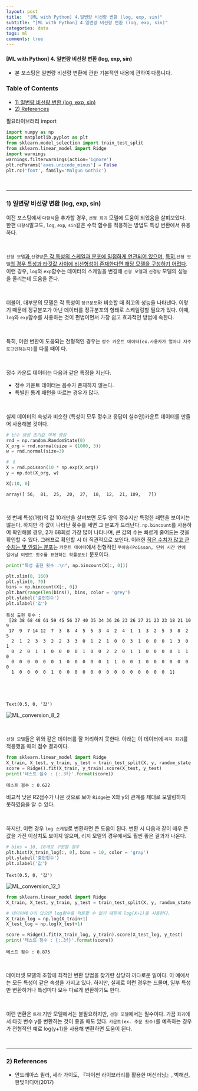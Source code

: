 ```yaml
---
layout: post
title:  "[ML with Python] 4.일변량 비선량 변환 (log, exp, sin)"
subtitle: "[ML with Python] 4.일변량 비선량 변환 (log, exp, sin)"
categories: data
tags: ml
comments: true
---
```

#### [ML with Python] 4. 일변량 비선량 변환 (log, exp, sin)
- 본 포스팅은 일변량 비선량 변환에 관한 기본적인 내용에 관하여 다룹니다.


<h3>Table of Contents<span class="tocSkip"></span></h3>
<div class="toc"><ul class="toc-item"><li><span><a href="#1)-일변량-비선량-변환-(log,-exp,-sin)" data-toc-modified-id="1)-일변량-비선량-변환-(log,-exp,-sin)-1">1) 일변량 비선량 변환 (log, exp, sin)</a></span></li><li><span><a href="#2)-References" data-toc-modified-id="2)-References-2">2) References</a></span></li></ul></div>

필요라이브러리 import


```python
import numpy as np
import matplotlib.pyplot as plt
from sklearn.model_selection import train_test_split
from sklearn.linear_model import Ridge
import warnings
warnings.filterwarnings(action='ignore')
plt.rcParams['axes.unicode_minus'] = False 
plt.rc('font', family='Malgun Gothic') 
```

<br>

---

### 1) 일변량 비선량 변환 (log, exp, sin)

이전 포스팅에서 `다항식`을 추가할 경우, `선형 회귀` 모델에 도움이 되었음을 살펴보았다. 한편 `다항식`말고도, `log`, `exp`, `sin`같은 수학 함수를 적용하는 방법도 특성 변환에서 유용하다. 

<br>

`선형 모델`<u>과 </u>`신경망`<u>은 각 특성의 스케일과 분포에 밀접하게 연관되어 있으며</u>, <u>특히 </u>`선형 모델`<u>의 경우 특성과 타깃값 사이에 비선형성이 존재한다면 해당 모델을 구성하기 어렵다</u>. 이런 경우, `log`와 `exp`함수는 데이터의 스케일을 변경해 `선형 모델`과 `신경망` 모델의 성능을 올리는데 도움을 준다.

<br>

더불어, 대부분의 모델은 각 특성이 `정규분포`와 비슷할 때 최고의 성능을 나타낸다. 이렇기 때문에 정규분포가 아닌 데이터를 정규분포의 형태로 스케일링할 필요가 있다. 이때, `log`와 `exp`함수를 사용하는 것이 편법이면서 가장 쉽고 효과적인 방법에 속한다. 

<br>

특히, 이런 변환이 도움되는 전형적인 경우는 `정수 카운트 데이터(ex.사용자가 얼마나 자주 로그인하는지)`를 다룰 때이
다. 

<br>

정수 카운트 데이터는 다음과 같은 특징을 지닌다.
- 정수 카운트 데이터는 음수가 존재하지 않는다.
- 특별한 통계 패턴을 따르는 경우가 많다.

<br>

실제 데이터의 속성과 비슷한 (특성이 모두 정수고 응답이 실수인)카운트 데이터를 만들어 사용해볼 것이다.


```python
# 난수 생성 초기값 객체 생성
rnd = np.random.RandomState(0)
X_org = rnd.normal(size = (1000, 3))
w = rnd.normal(size=3)

# ㅔ
X = rnd.poisson(10 * np.exp(X_org))
y = np.dot(X_org, w)

X[:10, 0]
```




    array([ 56,  81,  25,  20,  27,  18,  12,  21, 109,   7])



<br>

첫 번째 특성(1행)의 값 10개만을 살펴보면 모두 양의 정수지만 특정한 패턴을 보이지는 않는다. 하지만 각 값이 나타난 횟수를 세면 그 분포가 드러난다. `np.bincount`를 사용하여 확인해볼 경우, 2가 68회로 가장 많이 나타나며, 큰 값의 수는 빠르게 줄어드는 것을 확인할 수 있다. 그래프로 확인할 시 더 직관적으로 보인다. 이러한 <u>작은 수치가 많고 큰 수치는 몇 안되는 분포</u>는 `카운트 데이터`에서 전형적인 `푸아송(Poisson, 단위 시간 안에 일어날 이벤트 횟수를 표현하는 확률분포)` 분포이다.


```python
print("특성 출현 횟수 :\n", np.bincount(X[:, 0]))

plt.xlim(0, 160)
plt.ylim(0, 70)
bins = np.bincount(X[:, 0])
plt.bar(range(len(bins)), bins, color = 'grey')
plt.ylabel('출현횟수')
plt.xlabel('값')
```

    특성 출현 횟수 :
     [28 38 68 48 61 59 45 56 37 40 35 34 36 26 23 26 27 21 23 23 18 21 10  9
     17  9  7 14 12  7  3  8  4  5  5  3  4  2  4  1  1  3  2  5  3  8  2  5
      2  1  2  3  3  2  2  3  3  0  1  2  1  0  0  3  1  0  0  0  1  3  0  1
      0  2  0  1  1  0  0  0  0  1  0  0  2  2  0  1  1  0  0  0  0  1  1  0
      0  0  0  0  0  0  1  0  0  0  0  0  1  1  0  0  1  0  0  0  0  0  0  0
      1  0  0  0  0  1  0  0  0  0  0  0  0  0  0  0  0  0  0  0  1]
    




    Text(0.5, 0, '값')




![ML_conversion_8_2](https://user-images.githubusercontent.com/53929665/104486299-e4051000-560e-11eb-97c2-7cec48f304f3.png)


<br>

`선형 모델`들은 위와 같은 데이터를 잘 처리하지 못한다. 아래는 이 데이터에 `리지 회귀`를 적용했을 때의 점수 결과이다.


```python
from sklearn.linear_model import Ridge
X_train, X_test, y_train, y_test = train_test_split(X, y, random_state = 0)
score = Ridge().fit(X_train, y_train).score(X_test, y_test)
print('테스트 점수 : {:.3f}'.format(score))
```

    테스트 점수 : 0.622
    

비교적 낮은 R2점수가 나온 것으로 보아 `Ridge`는 X와 y의 관계를 제대로 모델링하지 못하였음을 알 수 있다.

<br>

하지만, 이런 경우 `log 스케일`로 변환하면 큰 도움이 된다. 변환 시 다음과 같이 매우 큰 값을 가진 이상치도 보이지 않으며, 리지 모델의 경우에서도 훨씬 좋은 결과가 나온다.


```python
# bins = 10, 10개로 구분할 경우
plt.hist(X_train_log[:, 0], bins = 10, color = 'gray')
plt.ylabel('출현횟수')
plt.xlabel('값')
```




    Text(0.5, 0, '값')




![ML_conversion_12_1](https://user-images.githubusercontent.com/53929665/104486302-e5363d00-560e-11eb-94c5-f456a1105cf4.png)


```python
from sklearn.linear_model import Ridge
X_train, X_test, y_train, y_test = train_test_split(X, y, random_state = 0)

# 데이터에 0이 있으면 log함수를 적용할 수 없기 때문에 log(X+1)을 사용한다.
X_train_log = np.log(X_train+1)
X_test_log = np.log(X_test+1)

score = Ridge().fit(X_train_log, y_train).score(X_test_log, y_test)
print('테스트 점수 : {:.3f}'.format(score))
```

    테스트 점수 : 0.875
    

<br>

데이터셋 모델의 조합에 최적인 변환 방법을 찾기란 상당히 까다로운 일이다. 이 예에서는 모든 특성이 같은 속성을 가지고 있다. 하지만, 실제로 이런 경우는 드물며, 일부 특성만 변환하거나 특성마다 모두 다르게 변환하기도 한다.

<br>

이런 변환은 `트리` 기반 모델에서는 불필요하지만, `선형 모델`에서는 필수이다. 가끔 `회귀`에서 타깃 변수 y를 변환하는 것이 좋을 때도 있다. `카운트(ex. 주문 횟수)`를 예측하는 경우가 전형적인 예로 log(y+1)을 사용해 변환하면 도움이 된다.


<br>

---

### 2) References

- 안드레아스 뮐러, 세라 가이도, 『파이썬 라이브러리를 활용한 머신러닝』, 박해선, 한빛미디어(2017)

